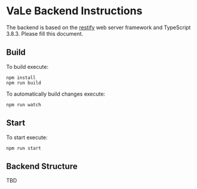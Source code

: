 # VaLe Backend Instructions

The backend is based on the [restify](http://restify.com/docs/home/) web server framework and TypeScript 3.8.3.
Please fill this document.

## Build

To build execute: 

```
npm install
npm run build
```

To automatically build changes execute:

```
npm run watch
```

## Start

To start execute:

```
npm run start
```

## Backend Structure

TBD